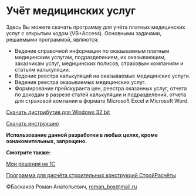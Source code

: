 # Учёт медицинских услуг
Здесь Вы можете скачать программу для учёта платных медицинских услуг с открытым кодом (VB+Access). Основными задачами, решаемыми программой, являются: 
  - Ведение справочной информации по оказываемым платным медицинским услугам, подразделениям, их оказывающим, заказчикам услуг, медицинских полисов, страховым компаниям и статьям калькуляции.
  - Ведение реестра калькуляций на оказываемые медицинские услуги.
  - Ведение реестра оказываемых медицинских услуг.
  - Формирование прейскуранта цен, реестра оказанных услуг, отчета по доходам в разрезе статей калькуляции и подразделений, отчета для страховой компании в формате Microsoft Excel и Microsoft Word.
  
[Скачать дистрибутив для Windows 32 bit](https://github.com/RBaskakov/UchetMU/blob/master/UchetMU_Distr.rar)

[Скачать инструкцию](https://github.com/RBaskakov/UchetMU/blob/master/UchetMU.chm)

**Использование данной разработки в любых целях, кроме ознакомительных, запрещено.**

**Смотрите также:**

[Мои решения на 1С](https://github.com/RBaskakov/1C)

[Программа для расчёта строительных конструкций СтройРасчёты](https://github.com/RBaskakov/Stroy)

©Баскаков Роман Анатольевич, roman_box@mail.ru
